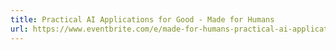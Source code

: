```yaml
---
title: Practical AI Applications for Good - Made for Humans
url: https://www.eventbrite.com/e/made-for-humans-practical-ai-applications-for-good-tickets-77764867813
---
```

